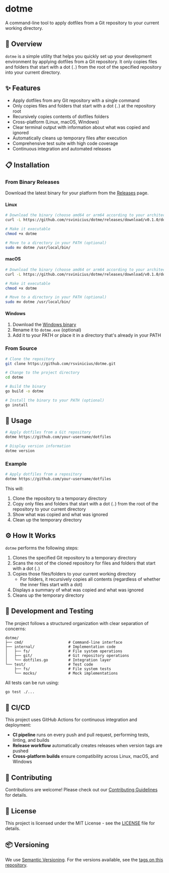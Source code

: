 # dotme

A command-line tool to apply dotfiles from a Git repository to your current working directory.

## 🚀 Overview

`dotme` is a simple utility that helps you quickly set up your development environment by applying dotfiles from a Git repository. It only copies files and folders that start with a dot (`.`) from the root of the specified repository into your current directory.

## ✨ Features

- Apply dotfiles from any Git repository with a single command
- Only copies files and folders that start with a dot (`.`) at the repository root
- Recursively copies contents of dotfiles folders
- Cross-platform (Linux, macOS, Windows)
- Clear terminal output with information about what was copied and ignored
- Automatically cleans up temporary files after execution
- Comprehensive test suite with high code coverage
- Continuous integration and automated releases

## 📋 Installation

### From Binary Releases

Download the latest binary for your platform from the [Releases](https://github.com/rsvinicius/dotme/releases) page.

#### Linux

```bash
# Download the binary (choose amd64 or arm64 according to your architecture)
curl -L https://github.com/rsvinicius/dotme/releases/download/v0.1.0/dotme-linux-amd64 -o dotme

# Make it executable
chmod +x dotme

# Move to a directory in your PATH (optional)
sudo mv dotme /usr/local/bin/
```

#### macOS

```bash
# Download the binary (choose amd64 or arm64 according to your architecture)
curl -L https://github.com/rsvinicius/dotme/releases/download/v0.1.0/dotme-macos-amd64 -o dotme

# Make it executable
chmod +x dotme

# Move to a directory in your PATH (optional)
sudo mv dotme /usr/local/bin/
```

#### Windows

1. Download the [Windows binary](https://github.com/rsvinicius/dotme/releases/download/v0.1.0/dotme-windows-amd64.exe)
2. Rename it to `dotme.exe` (optional)
3. Add it to your PATH or place it in a directory that's already in your PATH

### From Source

```bash
# Clone the repository
git clone https://github.com/rsvinicius/dotme.git

# Change to the project directory
cd dotme

# Build the binary
go build -o dotme

# Install the binary to your PATH (optional)
go install
```

## 🔧 Usage

```bash
# Apply dotfiles from a Git repository
dotme https://github.com/your-username/dotfiles

# Display version information
dotme version
```

### Example

```bash
# Apply dotfiles from a repository
dotme https://github.com/your-username/dotfiles
```

This will:
1. Clone the repository to a temporary directory
2. Copy only files and folders that start with a dot (`.`) from the root of the repository to your current directory
3. Show what was copied and what was ignored
4. Clean up the temporary directory

## ⚙️ How It Works

`dotme` performs the following steps:
1. Clones the specified Git repository to a temporary directory
2. Scans the root of the cloned repository for files and folders that start with a dot (`.`)
3. Copies those files/folders to your current working directory
   - For folders, it recursively copies all contents (regardless of whether the inner files start with a dot)
4. Displays a summary of what was copied and what was ignored
5. Cleans up the temporary directory

## 🧪 Development and Testing

The project follows a structured organization with clear separation of concerns:

```
dotme/
├── cmd/                    # Command-line interface
├── internal/               # Implementation code
│   ├── fs/                 # File system operations
│   ├── git/                # Git repository operations
│   └── dotfiles.go         # Integration layer
└── test/                   # Test code
    ├── fs/                 # File system tests
    └── mocks/              # Mock implementations
```

All tests can be run using:
```bash
go test ./...
```

## 🔄 CI/CD

This project uses GitHub Actions for continuous integration and deployment:

- **CI pipeline** runs on every push and pull request, performing tests, linting, and builds
- **Release workflow** automatically creates releases when version tags are pushed
- **Cross-platform builds** ensure compatibility across Linux, macOS, and Windows

## 🤝 Contributing

Contributions are welcome! Please check out our [Contributing Guidelines](CONTRIBUTING.md) for details.

## 📝 License

This project is licensed under the MIT License - see the [LICENSE](LICENSE) file for details.

## 📦 Versioning

We use [Semantic Versioning](https://semver.org/). For the versions available, see the [tags on this repository](https://github.com/rsvinicius/dotme/tags).